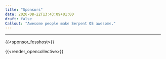 ```yaml
---
title: "Sponsors"
date: 2020-08-22T13:43:09+01:00
draft: false
Callout: "Awesome people make Serpent OS awesome."
---
```


-----

{{<sponsor_fosshost>}}

{{<render_opencollective>}}
